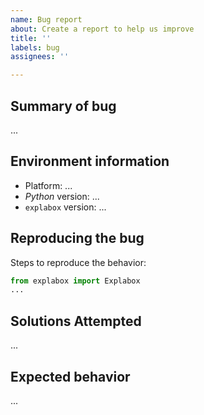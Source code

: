 ```yaml
---
name: Bug report
about: Create a report to help us improve
title: ''
labels: bug
assignees: ''

---
```


[//]: # (What is the bug that you encountered?)
## Summary of bug
...

[//]: # (Which OS, Python version and Explabox version did you encounter this bug in?)
## Environment information
- Platform: ...
- *Python* version: ...
- `explabox` version: ...

[//]: # (How can we reproduce the bug? Note that this information is available publicly within the HaaS git, feel free to anonymize any irrelevant information, such as user IDs and/or names)
## Reproducing the bug
Steps to reproduce the behavior:

```python
from explabox import Explabox
...
```

[//]: # (What did you try to fix the problem yourself?)
## Solutions Attempted
...

[//]: # (What did you expect to happen instead?)
## Expected behavior
...

